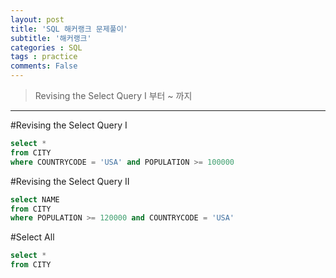 ```yaml
---
layout: post
title: 'SQL 해커랭크 문제풀이'
subtitle: '해커랭크'
categories : SQL
tags : practice
comments: False
---
```


> Revising the Select Query I 부터 ~ 까지 


-------------------------------------------------------------------------------

#Revising the Select Query I

```sql
select *
from CITY
where COUNTRYCODE = 'USA' and POPULATION >= 100000
```

#Revising the Select Query II
```sql
select NAME
from CITY
where POPULATION >= 120000 and COUNTRYCODE = 'USA'
```

#Select All

```sql
select *
from CITY
```